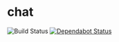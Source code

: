 # chat

![Build Status](https://codebuild.us-east-2.amazonaws.com/badges?uuid=eyJlbmNyeXB0ZWREYXRhIjoiZm42bVhxcStESXBEZ2E5QWxZTnNKMERTNjczQkRqTjZjZjBuSlVtR0kwMno5b0JHcVlLZnhMVlhLSVZQT1R3TTRkRitBR0pwZ3dERVd3dzVCTVE2Zy8wPSIsIml2UGFyYW1ldGVyU3BlYyI6InBPbjgwSTZrY0g1Tjd1THQiLCJtYXRlcmlhbFNldFNlcmlhbCI6MX0%3D&branch=master)
[![Dependabot Status](https://api.dependabot.com/badges/status?host=github&repo=yattoni/chat)](https://dependabot.com)
